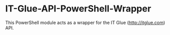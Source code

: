 # IT-Glue-API-PowerShell-Wrapper
This PowerShell module acts as a wrapper for the IT Glue (http://itglue.com) API.
